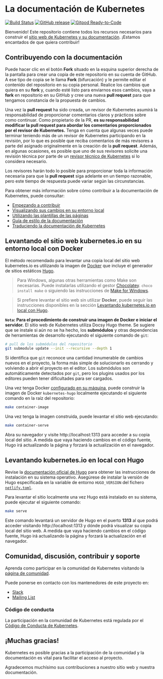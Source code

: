 # La documentación de Kubernetes

[![Build Status](https://api.travis-ci.org/kubernetes/website.svg?branch=master)](https://travis-ci.org/kubernetes/website)
[![GitHub release](https://img.shields.io/github/release/kubernetes/website.svg)](https://github.com/kubernetes/website/releases/latest) [![Gitpod Ready-to-Code](https://img.shields.io/badge/Gitpod-ready--to--code-blue?logo=gitpod)](https://gitpod.io/#https://github.com/kubernetes/website/)


Bienvenido!
Este repositorio contiene todos los recursos necesarios para construir el [sitio web de Kubernetes y su documentación](https://kubernetes.io/). ¡Estamos encantados de que quiera contribuir!

## Contribuyendo con la documentación

Puede hacer clic en el botón **Fork** situado en la esquina superior derecha de la pantalla para crear una copia de este repositorio en su cuenta de GitHub. A ese tipo de copia se le llama **Fork** (bifurcación) y le permite editar el contenido del repositorio en su copia personal. Realice los cambios que quiera en su **fork** y, cuando esté listo para enviarnos esos cambios, vaya a **fork** en repositorio en su GitHub y cree una nueva **pull request** para que tengamos constancia de la propuesta de cambios.

Una vez la **pull request** ha sido creada, un revisor de Kubernetes asumirá la responsabilidad de proporcionar comentarios claros y prácticos sobre como continuar. Como propietario de la PR, **es su responsabilidad modificar la pull request para abordar los comentarios proporcionados por el revisor de Kubernetes.** Tenga en cuenta que algunas veces puede terminar teniendo más de un revisor de Kubernetes participando en la revisión, por lo que es posible que reciba comentarios de más revisores a parte del asignado originalmente en la creación de la **pull request**. Además, en algunas ocasiones, es posible que uno de sus revisores solicite una revisión técnica por parte de un [revisor técnico de Kubernetes](https://github.com/kubernetes/website/wiki/Tech-reviewers) si lo considera necesario.

Los revisores harán todo lo posible para proporcionar toda la información necesaria para que la **pull request** siga adelante en un tiempo razonable, pero este tiempo de respuesta puede variar según las circunstancias.

Para obtener más información sobre cómo contribuir a la documentación de Kubernetes, puede consultar:

* [Empezando a contribuir](https://kubernetes.io/docs/contribute/start/)
* [Visualizando sus cambios en su entorno local](https://kubernetes.io/docs/contribute/intermediate#view-your-changes-locally)
* [Utilizando las plantillas de las páginas](https://kubernetes.io/docs/contribute/style/page-content-types/)
* [Guía de estilo de la documentación](https://kubernetes.io/docs/contribute/style/style-guide/)
* [Traduciendo la documentación de Kubernetes](https://kubernetes.io/docs/contribute/localization/)

## Levantando el sitio web kubernetes.io en su entorno local con Docker

El método recomendado para levantar una copia local del sitio web kubernetes.io es utilizando la imagen de [Docker](https://docker.com) que incluye el generador de sitios estáticos [Hugo](https://gohugo.io).

> Para Windows, algunas otras herramientas como Make son necesarias. Puede instalarlas utilizando el gestor [Chocolatey](https://chocolatey.org). `choco install make` o siguiendo las instrucciones de [Make for Windows](http://gnuwin32.sourceforge.net/packages/make.htm).

> Si prefiere levantar el sitio web sin utilizar **Docker**, puede seguir las instrucciones disponibles en la sección [Levantando kubernetes.io en local con Hugo](#levantando-kubernetesio-en-local-con-hugo).

**`Nota`: Para el procedimiento de construir una imagen de Docker e iniciar el servidor.**
El sitio web de Kubernetes utiliza Docsy Hugo theme. Se sugiere que se instale si aún no se ha hecho, los **submódulos** y otras dependencias de herramientas de desarrollo ejecutando el siguiente comando de `git`:

```bash
# pull de los submódulos del repositorio
git submodule update --init --recursive --depth 1

```

Si identifica que `git` reconoce una cantidad innumerable de cambios nuevos en el proyecto, la forma más simple de solucionarlo es cerrando y volviendo a abrir el proyecto en el editor. Los submódulos son automáticamente detectados por `git`, pero los plugins usados por los editores pueden tener dificultades para ser cargados.

Una vez tenga Docker [configurado en su máquina](https://www.docker.com/get-started), puede construir la imagen de Docker `kubernetes-hugo` localmente ejecutando el siguiente comando en la raíz del repositorio:

```bash
make container-image
```

Una vez tenga la imagen construida, puede levantar el sitio web ejecutando:

```bash
make container-serve
```

Abra su navegador y visite http://localhost:1313 para acceder a su copia local del sitio. A medida que vaya haciendo cambios en el código fuente, Hugo irá actualizando la página y forzará la actualización en el navegador.

## Levantando kubernetes.io en local con Hugo

Revise la [documentación oficial de Hugo](https://gohugo.io/getting-started/installing/) para obtener las instrucciones de instalación en su sistema operativo. Asegúrese de instalar la versión de Hugo especificada en la variable de entorno  `HUGO_VERSION` del fichero [`netlify.toml`](netlify.toml#L9).

Para levantar el sitio localmente una vez Hugo está instalado en su sistema, puede ejecutar el siguiente comando:

```bash
make serve
```

Este comando levantará un servidor de Hugo en el puerto **1313** al que podrá acceder visitando http://localhost:1313 y dónde podrá visualizar su copia local del sitio web. A medida que vaya haciendo cambios en el código fuente, Hugo irá actualizando la página y forzará la actualización en el navegador.

## Comunidad, discusión, contribuir y soporte

Aprenda como participar en la comunidad de Kubernetes visitando la [página de comunidad](http://kubernetes.io/community/).

Puede ponerse en contacto con los mantenedores de este proyecto en:

- [Slack](https://kubernetes.slack.com/messages/sig-docs)
- [Mailing List](https://groups.google.com/forum/#!forum/kubernetes-sig-docs)

### Código de conducta

La participación en la comunidad de Kubernetes está regulada por el [Código de Conducta de Kubernetes](code-of-conduct.md).

## ¡Muchas gracias!

Kubernetes es posible gracias a la participación de la comunidad y la documentación es vital para facilitar el acceso al proyecto.

Agradecemos muchísimo sus contribuciones a nuestro sitio web y nuestra documentación.
